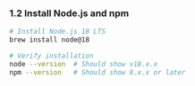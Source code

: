 ### 1.2 Install Node.js and npm
```bash
# Install Node.js 18 LTS
brew install node@18

# Verify installation
node --version  # Should show v18.x.x
npm --version   # Should show 8.x.x or later
```
